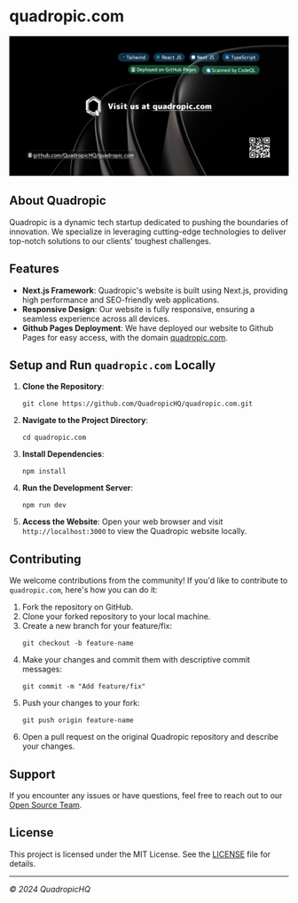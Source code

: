 # quadropic.com

![alt text](template.png "quadropic.com GitHub Banner")

## About Quadropic

Quadropic is a dynamic tech startup dedicated to pushing the boundaries of innovation. We specialize in leveraging cutting-edge technologies to deliver top-notch solutions to our clients' toughest challenges.

## Features

- **Next.js Framework**: Quadropic's website is built using Next.js, providing high performance and SEO-friendly web applications.
- **Responsive Design**: Our website is fully responsive, ensuring a seamless experience across all devices.
- **Github Pages Deployment**: We have deployed our website to Github Pages for easy access, with the domain [quadropic.com](https://quadropic.com).

## Setup and Run `quadropic.com` Locally

1. **Clone the Repository**:

   ```
   git clone https://github.com/QuadropicHQ/quadropic.com.git
   ```

2. **Navigate to the Project Directory**:

   ```
   cd quadropic.com
   ```

3. **Install Dependencies**:

   ```
   npm install
   ```

4. **Run the Development Server**:

   ```
   npm run dev
   ```

5. **Access the Website**:
   Open your web browser and visit `http://localhost:3000` to view the Quadropic website locally.

## Contributing

We welcome contributions from the community! If you'd like to contribute to `quadropic.com`, here's how you can do it:

1. Fork the repository on GitHub.
2. Clone your forked repository to your local machine.
3. Create a new branch for your feature/fix:
   ```
   git checkout -b feature-name
   ```
4. Make your changes and commit them with descriptive commit messages:
   ```
   git commit -m "Add feature/fix"
   ```
5. Push your changes to your fork:
   ```
   git push origin feature-name
   ```
6. Open a pull request on the original Quadropic repository and describe your changes.

## Support

If you encounter any issues or have questions, feel free to reach out to our [Open Source Team](mailto:quadropichq+opensource@gmail.com).

## License

This project is licensed under the MIT License. See the [LICENSE](LICENSE) file for details.

---

_© 2024 QuadropicHQ_

